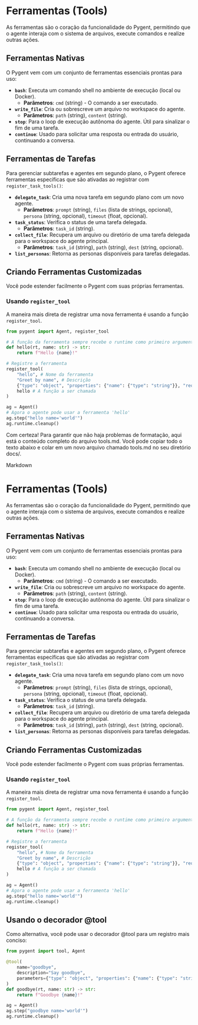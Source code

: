 # Ferramentas (Tools)

As ferramentas são o coração da funcionalidade do Pygent, permitindo que o agente interaja com o sistema de arquivos, execute comandos e realize outras ações.

## Ferramentas Nativas

O Pygent vem com um conjunto de ferramentas essenciais prontas para uso:

* **`bash`**: Executa um comando shell no ambiente de execução (local ou Docker).
    * **Parâmetros**: `cmd` (string) - O comando a ser executado.
* **`write_file`**: Cria ou sobrescreve um arquivo no workspace do agente.
    * **Parâmetros**: `path` (string), `content` (string).
* **`stop`**: Para o loop de execução autônoma do agente. Útil para sinalizar o fim de uma tarefa.
* **`continue`**: Usado para solicitar uma resposta ou entrada do usuário, continuando a conversa.

## Ferramentas de Tarefas

Para gerenciar subtarefas e agentes em segundo plano, o Pygent oferece ferramentas específicas que são ativadas ao registrar com `register_task_tools()`:

* **`delegate_task`**: Cria uma nova tarefa em segundo plano com um novo agente.
    * **Parâmetros**: `prompt` (string), `files` (lista de strings, opcional), `persona` (string, opcional), `timeout` (float, opcional).
* **`task_status`**: Verifica o status de uma tarefa delegada.
    * **Parâmetros**: `task_id` (string).
* **`collect_file`**: Recupera um arquivo ou diretório de uma tarefa delegada para o workspace do agente principal.
    * **Parâmetros**: `task_id` (string), `path` (string), `dest` (string, opcional).
* **`list_personas`**: Retorna as personas disponíveis para tarefas delegadas.

## Criando Ferramentas Customizadas

Você pode estender facilmente o Pygent com suas próprias ferramentas.

### Usando `register_tool`

A maneira mais direta de registrar uma nova ferramenta é usando a função `register_tool`.

```python
from pygent import Agent, register_tool

# A função da ferramenta sempre recebe o runtime como primeiro argumento
def hello(rt, name: str) -> str:
    return f"Hello {name}!"

# Registre a ferramenta
register_tool(
    "hello", # Nome da ferramenta
    "Greet by name", # Descrição
    {"type": "object", "properties": {"name": {"type": "string"}}, "required": ["name"]}, # Schema de parâmetros
    hello # A função a ser chamada
)

ag = Agent()
# Agora o agente pode usar a ferramenta 'hello'
ag.step("hello name='world'")
ag.runtime.cleanup()
```

Com certeza! Para garantir que não haja problemas de formatação, aqui está o conteúdo completo do arquivo tools.md. Você pode copiar todo o texto abaixo e colar em um novo arquivo chamado tools.md no seu diretório docs/.

Markdown

# Ferramentas (Tools)

As ferramentas são o coração da funcionalidade do Pygent, permitindo que o agente interaja com o sistema de arquivos, execute comandos e realize outras ações.

## Ferramentas Nativas

O Pygent vem com um conjunto de ferramentas essenciais prontas para uso:

* **`bash`**: Executa um comando shell no ambiente de execução (local ou Docker).
    * **Parâmetros**: `cmd` (string) - O comando a ser executado.
* **`write_file`**: Cria ou sobrescreve um arquivo no workspace do agente.
    * **Parâmetros**: `path` (string), `content` (string).
* **`stop`**: Para o loop de execução autônoma do agente. Útil para sinalizar o fim de uma tarefa.
* **`continue`**: Usado para solicitar uma resposta ou entrada do usuário, continuando a conversa.

## Ferramentas de Tarefas

Para gerenciar subtarefas e agentes em segundo plano, o Pygent oferece ferramentas específicas que são ativadas ao registrar com `register_task_tools()`:

* **`delegate_task`**: Cria uma nova tarefa em segundo plano com um novo agente.
    * **Parâmetros**: `prompt` (string), `files` (lista de strings, opcional), `persona` (string, opcional), `timeout` (float, opcional).
* **`task_status`**: Verifica o status de uma tarefa delegada.
    * **Parâmetros**: `task_id` (string).
* **`collect_file`**: Recupera um arquivo ou diretório de uma tarefa delegada para o workspace do agente principal.
    * **Parâmetros**: `task_id` (string), `path` (string), `dest` (string, opcional).
* **`list_personas`**: Retorna as personas disponíveis para tarefas delegadas.

## Criando Ferramentas Customizadas

Você pode estender facilmente o Pygent com suas próprias ferramentas.

### Usando `register_tool`

A maneira mais direta de registrar uma nova ferramenta é usando a função `register_tool`.

```python
from pygent import Agent, register_tool

# A função da ferramenta sempre recebe o runtime como primeiro argumento
def hello(rt, name: str) -> str:
    return f"Hello {name}!"

# Registre a ferramenta
register_tool(
    "hello", # Nome da ferramenta
    "Greet by name", # Descrição
    {"type": "object", "properties": {"name": {"type": "string"}}, "required": ["name"]}, # Schema de parâmetros
    hello # A função a ser chamada
)

ag = Agent()
# Agora o agente pode usar a ferramenta 'hello'
ag.step("hello name='world'")
ag.runtime.cleanup()
```

## Usando o decorador @tool
Como alternativa, você pode usar o decorador @tool para um registro mais conciso:

```python
from pygent import tool, Agent

@tool(
    name="goodbye",
    description="Say goodbye",
    parameters={"type": "object", "properties": {"name": {"type": "string"}}, "required": ["name"]},
)
def goodbye(rt, name: str) -> str:
    return f"Goodbye {name}!"

ag = Agent()
ag.step("goodbye name='world'")
ag.runtime.cleanup()
```